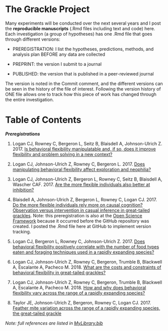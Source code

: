 # The Grackle Project

Many experiments will be conducted over the next several years and I post the **reproducible manuscripts** (.Rmd files including text and code) here. Each investigation (a group of hypotheses) has one .Rmd file that goes through different versions:

- PREREGISTRATION: I list the hypotheses, predictions, methods, and analysis plan BEFORE any data are collected

- PREPRINT: the version I submit to a journal

- PUBLISHED: the version that is published in a peer-reviewed journal

The version is noted in the Commit comment, and the different versions can be seen in the history of the file of interest. Following the version history of ONE file allows one to track how this piece of work has changed through the entire investigation.

# Table of Contents

***Preregistrations***

1. Logan CJ, Rowney C, Bergeron L, Seitz B, Blaisdell A, Johnson-Ulrich Z. 2017. [Is behavioral flexibility manipulatable and, if so, does it improve flexibility and problem solving in a new context?](./g_flexmanip.Rmd)

2. Logan CJ, Johnson-Ulrich Z, Rowney C, Bergeron L. 2017. [Does manipulating behavioral flexibility affect exploration and neophilia?](./g_exploration.Rmd)

3. Logan CJ, Johnson-Ulrich Z, Bergeron L, Rowney C, Seitz B, Blaisdell A, Wascher CAF. 2017. [Are the more flexible individuals also better at inhibition?](./g_inhibition.Rmd)

4. Blaisdell A, Johnson-Ulrich Z, Bergeron L, Rowney C, Logan CJ. 2017. [Do the more flexible individuals rely more on causal cognition? Observation versus intervention in casual inference in great-tailed grackles](./g_causal.Rmd). Note: this preregistration is also at the [Open Science Framework](https://osf.io/g5tnh/) because it occurred before the GitHub repository was created. I posted the .Rmd file here at GitHub to implement version tracking.

5. Logan CJ, Bergeron L, Rowney C, Johnson-Ulrich Z. 2017. [Does behavioral flexibility positively correlate with the number of food types eaten and foraging techniques used in a rapidly expanding species?](./g_flexforaging.Rmd)

6. Logan CJ, Johnson-Ulrich Z, Rowney C, Bergeron, Trumble B, Blackwell A, Escalante A, Pacheco M. 2018. [What are the costs and constraints of behavioral flexibility in great-tailed grackles?](./g_withinpop.Rmd)

7. Logan CJ, Johnson-Ulrich Z, Rowney C, Bergeron, Trumble B, Blackwell A, Escalante A, Pacheco M. 2018. [How and why does behavioral flexibility vary across the range of a rapidly expanding species?](./g_expansion.Rmd)

8. Taylor JE, Johnson-Ulrich Z, Bergeron, Rowney C, Logan CJ. 2017. [Feather mite variation across the range of a rapidly expanding species, the great-tailed grackle](./g_feathermites.Rmd)

*Note: full references are listed in [MyLibrary.bib](./MyLibrary.bib)*
